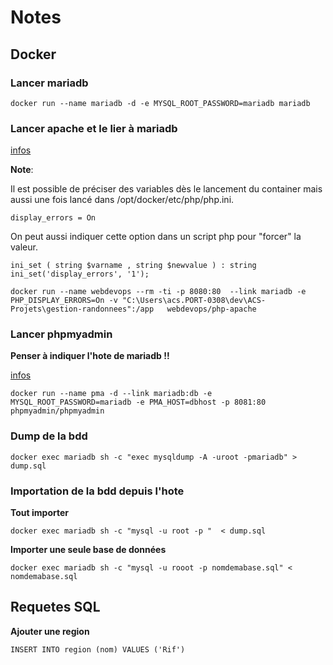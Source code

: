 # Notes

## Docker


### Lancer mariadb

    docker run --name mariadb -d -e MYSQL_ROOT_PASSWORD=mariadb mariadb


### Lancer apache et le lier à mariadb 

[infos](https://dockerfile.readthedocs.io/en/latest/content/DockerImages/dockerfiles/php-apache.html)

**Note**:

Il est possible de préciser des variables dès le lancement du container mais aussi une fois lancé dans /opt/docker/etc/php/php.ini.

    display_errors = On

On peut aussi indiquer cette option dans un script php pour "forcer" la valeur.

    ini_set ( string $varname , string $newvalue ) : string
    ini_set('display_errors', '1');

    docker run --name webdevops --rm -ti -p 8080:80  --link mariadb -e PHP_DISPLAY_ERRORS=On -v "C:\Users\acs.PORT-0308\dev\ACS-Projets\gestion-randonnees":/app   webdevops/php-apache


### Lancer phpmyadmin

**Penser à indiquer l'hote de mariadb !!**

[infos](https://hub.docker.com/r/phpmyadmin/phpmyadmin)

    docker run --name pma -d --link mariadb:db -e MYSQL_ROOT_PASSWORD=mariadb -e PMA_HOST=dbhost -p 8081:80 phpmyadmin/phpmyadmin

### Dump de la bdd

    docker exec mariadb sh -c "exec mysqldump -A -uroot -pmariadb" > dump.sql

### Importation de la bdd depuis l'hote

**Tout importer**

    docker exec mariadb sh -c "mysql -u root -p "  < dump.sql

**Importer une seule base de données**

    docker exec mariadb sh -c "mysql -u rooot -p nomdemabase.sql" < nomdemabase.sql


## Requetes SQL

**Ajouter une region**

    INSERT INTO region (nom) VALUES ('Rif')

